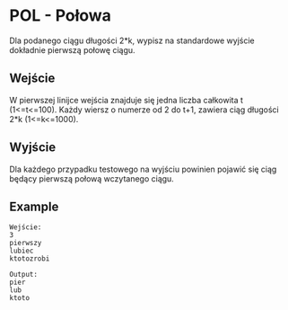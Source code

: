 # POL - Połowa
Dla podanego ciągu długości 2*k, wypisz na standardowe wyjście dokładnie pierwszą połowę ciągu.

## Wejście
W pierwszej linijce wejścia znajduje się jedna liczba całkowita t (1<=t<=100). Każdy wiersz o numerze od 2 do t+1, zawiera ciąg długości 2*k (1<=k<=1000).

## Wyjście
Dla każdego przypadku testowego na wyjściu powinien pojawić się ciąg będący pierwszą połową wczytanego ciągu.

## Example
```
Wejście:
3
pierwszy
lubiec
ktotozrobi

Output:
pier
lub
ktoto
```